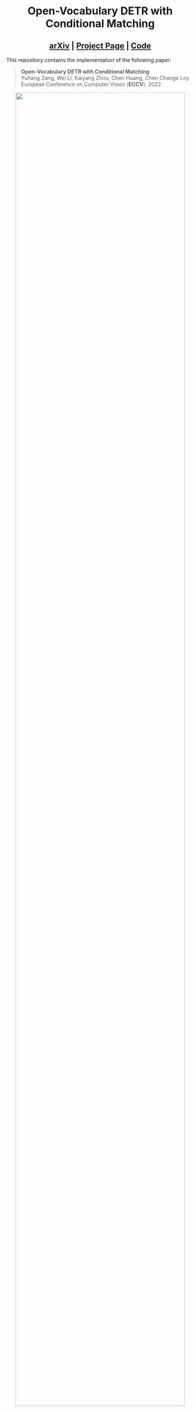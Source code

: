 <h1 align="center"> Open-Vocabulary DETR with Conditional Matching </h1>

<h2 align="center">
  <a href="https://arxiv.org/pdf/2203.11876.pdf">arXiv</a> |
  <a href="https://www.mmlab-ntu.com/project/ovdetr/index.html">Project Page</a> |
  <a href="https://github.com/yuhangzang/OV-DETR">Code</a>
</h2>

This repository contains the implementation of the following paper:
> **Open-Vocabulary DETR with Conditional Matching**<br>
> Yuhang Zang, Wei Li, Kaiyang Zhou, Chen Huang, Chen Change Loy<br>
> European Conference on Computer Vision (**ECCV**), 2022<br>
  
<p align="center">
  <img width=95% src="./assets/framework.png">
</p>

## Installation

We use the same environment as [Deformable DETR](https://github.com/fundamentalvision/Deformable-DETR).
You are also required to install the following packages:

- [CLIP](https://github.com/openai/CLIP)
- [cocoapi](https://github.com/cocodataset/cocoapi)
- [lvis-api](https://github.com/lvis-dataset/lvis-api)

We test our models under ```python=3.8, pytorch=1.11.0, cuda=10.1```, 8 Nvidia V100 32GB GPUs.

## Data
Please refer to [dataset_prepare.md](./dataset_prepare.md).

## Running the Model
Please refer to [run_scripts.md](./run_scripts.md).

## Model Zoo
- Open-vocabulary COCO (AP50 metric)

| Base | Novel| All | Model |
|------|------|-----|-------|
| 61.0 | 29.4 | 52.7|[Google Drive](https://drive.google.com/file/d/1_iypFgVsLQwXVrT5zDtKeFaxOcC_A3uO/view?usp=sharing)|

## Citation
If you find our work useful for your research, please consider citing the paper:
```
@InProceedings{zang2022open,
 author = {Zang, Yuhang and Li, Wei and Zhou, Kaiyang and Huang, Chen and Loy, Chen Change},
 title = {Open-Vocabulary DETR with Conditional Matching},
 journal = {European Conference on Computer Vision},
 year = {2022}
}
```

## License
<a rel="license" href="http://creativecommons.org/licenses/by-nc-sa/4.0/"><img alt="Creative Commons License" style="border-width:0" src="https://i.creativecommons.org/l/by-nc-sa/4.0/88x31.png" /></a><br />This work is licensed under a <a rel="license" href="http://creativecommons.org/licenses/by-nc-sa/4.0/">Creative Commons Attribution-NonCommercial-ShareAlike 4.0 International License</a>.

## Acknowledgement
We would like to thanks [Deformable DETR](https://github.com/fundamentalvision/Deformable-DETR), [CLIP](https://github.com/openai/CLIP) and [ViLD](https://github.com/tensorflow/tpu/tree/master/models/official/detection/projects/vild) for their open-source projects.

## Contact
Please contact [Yuhang Zang](mailto:zang0012@ntu.edu.sg) if you have any questions.
